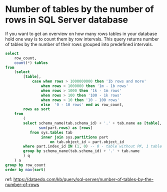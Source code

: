 # Number of tables by the number of rows in SQL Server database

If you want to get an overview on how many rows tables in your database hold one way is to count them by row intervals. This query returns number of tables by the number of their rows grouped into predefined intervals.


``` sql
select
    row_count,
    count(*) tables
from 
    (select 
        [table], 
            case when rows > 1000000000 then '1b rows and more'
                when rows > 1000000 then '1m - 1b rows'
                when rows > 1000 then '1k - 1m rows'
                when rows > 100 then '100 - 1k rows'
                when rows > 10 then '10 - 100 rows'
                else  '0 - 10 rows' end as row_count,
        rows as sort
    from
        (
        select schema_name(tab.schema_id) + '.' + tab.name as [table], 
               sum(part.rows) as [rows]
           from sys.tables tab
                inner join sys.partitions part
                    on tab.object_id = part.object_id
        where part.index_id IN (1, 0) -- 0 - table without PK, 1 table with PK
        group by schema_name(tab.schema_id) + '.' + tab.name
        ) q
    ) a
group by row_count
order by max(sort)
```

ref: https://dataedo.com/kb/query/sql-server/number-of-tables-by-the-number-of-rows